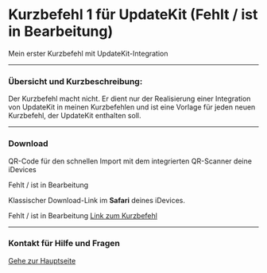 # Kurzbefehl 1 für UpdateKit (Fehlt / ist in Bearbeitung)

Mein erster Kurzbefehl mit UpdateKit-Integration

---
###  Übersicht und Kurzbeschreibung:

Der Kurzbefehl macht nicht. Er dient nur der Realisierung einer Integration von UpdateKit in meinen Kurzbefehlen und ist eine Vorlage für jeden neuen Kurzbefehl, der UpdateKit enthalten soll.

---
### Download

QR-Code für den schnellen Import mit dem integrierten QR-Scanner deine iDevices

Fehlt / ist in Bearbeitung

Klassischer Download-Link im **Safari** deines iDevices.

Fehlt / ist in Bearbeitung
[Link zum Kurzbefehl]()

---
### Kontakt für Hilfe und Fragen

[Gehe zur Hauptseite](https://github.com/P8DFxKfyJB/MeinUpdatKit/blob/master/README.md#kontakt-und-support)
